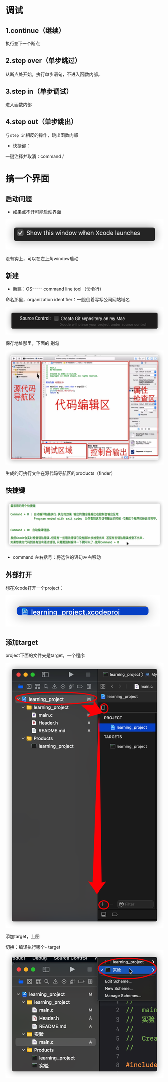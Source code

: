 # 调试

## 1.continue（继续）

执行`至`下一个断点

## 2.step over（单步跳过）

从断点处开始，执行单步语句，不进入函数内部。

## 3.step in（单步调试）

进入函数内部

## 4.step out（单步跳出）

与`step in`相反的操作，跳出函数内部

- 快捷键：

一键注释并取消：command  / 

# 搞一个界面

## 启动问题

- 如果点不开可能启动界面

![image-20210719193849511](xcode%E4%BD%BF%E7%94%A8.assets/image-20210719193849511.png)

没有钩上，可以在左上角window启动

## 新建

- 新建：OS----- command line tool（命令行）

命名那里，organization identifier：一般倒着写写公司网站域名

![image-20210719194919799](xcode%E4%BD%BF%E7%94%A8.assets/image-20210719194919799.png)

保存地址那里，下面的 别勾

![image-20210719195034007](xcode%E4%BD%BF%E7%94%A8.assets/image-20210719195034007.png)

生成的可执行文件在源代码导航区的products（finder）

## 快捷键

![image-20210719202601689](xcode%E4%BD%BF%E7%94%A8.assets/image-20210719202601689.png)

- command 左右括号：将选住的语句左右移动

## 外部打开

想在Xcode打开一个project：

![image-20210719202940649](xcode%E4%BD%BF%E7%94%A8.assets/image-20210719202940649.png)

## 添加target

project下面的文件夹是target，一个程序

![image-20210719210245433](xcode%E4%BD%BF%E7%94%A8.assets/image-20210719210245433.png)

添加target，上图

切换：编译执行哪个- target![image-20210719210943279](xcode%E4%BD%BF%E7%94%A8.assets/image-20210719210943279.png)

# 
